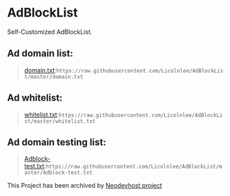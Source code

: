 # AdBlockList
Self-Customized AdBlockList.


## Ad domain list:

> [domain.txt](https://raw.githubusercontent.com/Licolnlee/AdBlockList/master/domain.txt):`https://raw.githubusercontent.com/Licolnlee/AdBlockList/master/domain.txt`


## Ad whitelist:

> [whitelist.txt](https://raw.githubusercontent.com/Licolnlee/AdBlockList/master/whitelist.txt):`https://raw.githubusercontent.com/Licolnlee/AdBlockList/master/whitelist.txt`

## Ad domain testing list:

> [Adblock-test.txt](https://raw.githubusercontent.com/Licolnlee/AdBlockList/master/Adblock-test.txt):`https://raw.githubusercontent.com/Licolnlee/AdBlockList/master/Adblock-test.txt`



This Project has been archived by [Neodevhost project](https://github.com/neodevpro/neodevhost)

